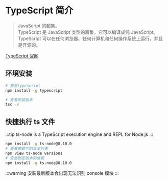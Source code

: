 # TypeScript 简介

> JavaScript 的超集。  
> TypeScript 是 JavaScript 类型的超集，它可以编译成纯 JavaScript。  
> TypeScript 可以在任何浏览器、任何计算机和任何操作系统上运行，并且是开源的。

[TypeScript 官网](https://www.tslang.cn/index.html)

## 环境安装

```bash
# 安装typescript
npm install -g typescript

# 查看安装版本
tsc -v
```

## 快捷执行 ts 文件

:::tip
ts-node is a TypeScript execution engine and REPL for Node.js
:::

```bash
npm install -g ts-node@8.10.0
# 查看依赖包的版本列表
npm view ts-node versions
# 安装制定版本的依赖
npm install -g ts-node@8.10.0
```

:::warning
安装最新版本会出现无法识别 console 模块
:::
